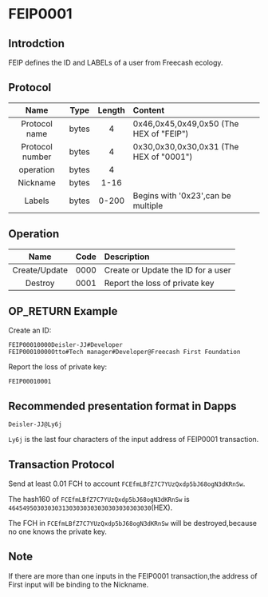 # FEIP0001

## Introdction
FEIP defines the ID and LABELs of a user from Freecash ecology.

## Protocol
|Name|Type|Length|Content|
|:--:|:--:|:----:|:------|
|Protocol name|bytes|4|0x46,0x45,0x49,0x50 (The HEX of "FEIP")|
|Protocol number|bytes|4|0x30,0x30,0x30,0x31 (The HEX of "0001")|
|operation|bytes|4||
|Nickname|bytes|1-16||
|Labels|bytes|0-200|Begins with '0x23',can be multiple|

## Operation
|Name|Code|Description|
|:--:|:----:|:------|
|Create/Update|0000|Create or Update the ID for a user|
|Destroy|0001|Report the loss of private key|

## OP_RETURN Example
Create an ID:
```
FEIP00010000Deisler-JJ#Developer 
FEIP00010000Otto#Tech manager#Developer@Freecash First Foundation
```

Report the loss of private key:
```
FEIP00010001
```


## Recommended presentation format in Dapps
```
Deisler-JJ@Ly6j
```
`Ly6j` is the last four characters of the input address of FEIP0001 transaction.
## Transaction Protocol
Send at least 0.01 FCH to account `FCEfmLBfZ7C7YUzQxdp5bJ68ogN3dKRnSw`.

The hash160 of `FCEfmLBfZ7C7YUzQxdp5bJ68ogN3dKRnSw` is `4645495030303031303030303030303030303030`(HEX).

The FCH in `FCEfmLBfZ7C7YUzQxdp5bJ68ogN3dKRnSw` will be destroyed,because no one knows the private key.

## Note
If there are more than one inputs in the FEIP0001 transaction,the address of First input will be binding to the Nickname.


